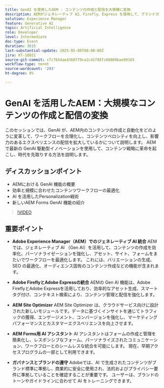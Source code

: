 ```yaml
---
title: GenAI を使用したAEM - コンテンツの作成と配信を大規模に変換
description: AEMがジェネレーティブ AI、Firefly、Express を使用して、ブランドガバナンスを確保しながら、コンテンツの作成、サイトの最適化、パーソナライズされたエクスペリエンスを向上させる方法を説明します。
solution: Experience Manager
feature: Generative AI
topic: Artificial Intelligence
role: Developer
level: Intermediate
doc-type: Event
duration: 3615
last-substantial-update: 2025-05-08T00:00:00Z
jira: KT-18021
source-git-commit: cfc7b54ae4360779ca2c41f88fc08089bae99165
workflow-type: tm+mt
source-wordcount: '293'
ht-degree: 0%

---
```



# GenAI を活用したAEM：大規模なコンテンツの作成と配信の変換

このセッションでは、GenAI が、AEM内のコンテンツの作成と自動化をどのように変革して、ワークフローを合理化し、コンテンツベロシティを向上し、影響力のあるエクスペリエンスの配信を拡大しているかについて説明します。 AEMで最新の GenAI 駆動型イノベーションを使用して、コンテンツ戦略に革命を起こし、時代を先取りする方法を説明します。

## ディスカッションポイント

* AEMにおける GenAI 機能の概要
* 効率と規模に合わせたコンテンツワークフローの最適化
* AI を活用したPersonalization戦術
* 新しいAEM Forms GenAI 機能の紹介

>[!VIDEO](https://video.tv.adobe.com/v/3458044/?learn=on&enablevpops)

## 重要ポイント

* **Adobe Experience Manager（AEM）でのジェネレーティブ AI 統合** AEMでは、ジェネレーティブ AI （Gen AI）を活用して、コンテンツの作成を効率化、パーソナライゼーションを強化し、アセット、サイト、フォームをまたいでワークフローを最適化します。 これには、バリエーションの生成、SEO の最適化、オーディエンス固有のコンテンツ作成などの機能が含まれます。

* **Adobe FireflyとAdobe Expressの統合** AEMの Gen AI 機能は、Adobe FireflyとAdobe Expressを活用しており、効率的なアセット生成、スマートタグ付け、コンテキスト検索により、コンテンツ管理と配信を強化します。

* **AEM Site Optimizer** AEM Site Optimizer は、クラウドサービス向けに設計された新しいモジュールです。データに基づくインサイトを通じてトラフィックの獲得、エンゲージメント、コンバージョンを強化し、マーケティングパフォーマンスとカスタマーエクスペリエンスを向上させます。

* **AEM Forms用 AI アシスタント** AI アシスタントはフォームの作成と管理を簡素化し、レスポンシブなフォーム、パーソナライズされたコミュニケーション、ワークフローとのシームレスな統合を可能にします。 現在、早期アクセスプログラムの一部として利用できます。

* **ガバナンスとブランドの遵守** Adobeでは、AI で生成されたコンテンツがブランド標準に準拠し、商業的に安全に使用され、法的およびプライバシー要件に準拠していることを確認することが重要です。 ユーザーは、ブランドのトーンやガイドラインに合わせて AI をトレーニングできます。
